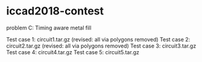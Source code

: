 # iccad2018-contest
problem C: Timing aware metal fill

Test case 1: circuit1.tar.gz (revised: all via polygons removed)
Test case 2: circuit2.tar.gz (revised: all via polygons removed)
Test case 3: circuit3.tar.gz 
Test case 4: circuit4.tar.gz 
Test case 5: circuit5.tar.gz 
